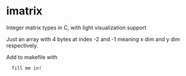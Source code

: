 # imatrix

Integer matrix types in C, with light visualization support

Just an array with 4 bytes at index -2 and -1 meaning x dim and y dim respectively.

Add to makefile with
```
  fill me in!
```

